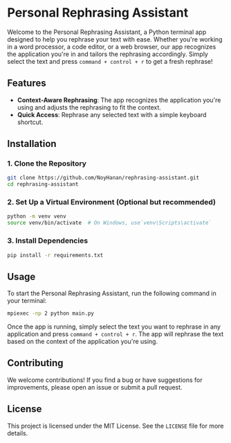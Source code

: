 # Personal Rephrasing Assistant

Welcome to the Personal Rephrasing Assistant, a Python terminal app designed to help you rephrase your text with ease. Whether you're working in a word processor, a code editor, or a web browser, our app recognizes the application you're in and tailors the rephrasing accordingly. Simply select the text and press `command + control + r` to get a fresh rephrase!

## Features

-   **Context-Aware Rephrasing**: The app recognizes the application you're using and adjusts the rephrasing to fit the context.
-   **Quick Access**: Rephrase any selected text with a simple keyboard shortcut.

## Installation

### 1. Clone the Repository

```bash
git clone https://github.com/NoyHanan/rephrasing-assistant.git
cd rephrasing-assistant
```

### 2. Set Up a Virtual Environment (Optional but recommended)

```bash
python -m venv venv
source venv/bin/activate  # On Windows, use`venv\Scripts\activate`
```

### 3. Install Dependencies

```bash
pip install -r requirements.txt
```

## Usage

To start the Personal Rephrasing Assistant, run the following command in your terminal:

```bash
mpiexec -np 2 python main.py
```

Once the app is running, simply select the text you want to rephrase in any application and press `command + control + r`. The app will rephrase the text based on the context of the application you're using.

## Contributing

We welcome contributions! If you find a bug or have suggestions for improvements, please open an issue or submit a pull request.

## License

This project is licensed under the MIT License. See the `LICENSE` file for more details.
